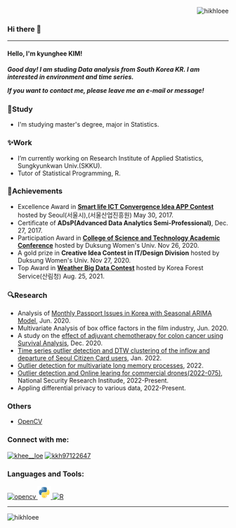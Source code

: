 <p align="right"> <img src="https://komarev.com/ghpvc/?username=hikhloee&label=Profile%20views&color=0e75b6&style=flat" alt="hikhloee" /> </p>

<h3 align="left">Hi there 👋</h3>  

* * *

<h4 align="left">Hello, I'm kyunghee KIM!</h4>
<h5 align="left">Good day!  
I am studing Data analysis from South Korea KR. I am interested in environment and time series.  
  
  If you want to contact me, please leave me an e-mail or message!</h5>



<h3 align="left">🎇Study</h3>

- I'm studying master's degree, major in Statistics.



<h3 align="left">✨Work</h3>

- I’m currently working on Research Institute of Applied Statistics, Sungkyunkwan Univ.(SKKU).
- Tutor of Statistical Programming, R.



<h3 align="left">💫Achievements</h3>

- Excellence Award in [**Smart life ICT Convergence Idea APP Contest**](https://github.com/hikhloee/SmartLife_ICT_APP_Contest.git) hosted by Seoul(서울시),(서울산업진흥원) May 30, 2017. 
- Certificate of **ADsP(Advanced Data Analytics Semi-Professional)**, Dec. 27, 2017.
- Participation Award in [**College of Science and Technology Academic Conference**](https://github.com/hikhloee/Multivariate-Analysis-of-box-office-factors-in-the-film-industry.git) hosted by Duksung Women's Univ. Nov 26, 2020. 
- A gold prize in **Creative Idea Contest in IT/Design Division** hosted by Duksung Women's Univ. Nov 27, 2020. 
- Top Award in [**Weather Big Data Contest**](https://github.com/hikhloee/2021-WeatherBigDataContest.git) hosted by Korea Forest Service(산림청) Aug. 25, 2021.


<h3 align="left">🔍Research</h3>

- Analysis of [Monthly Passport Issues in Korea with Seasonal ARIMA Model](https://github.com/hikhloee/Monthly-Passport-Issues.git), Jun. 2020.
- Multivariate Analysis of box office factors in the film industry, Jun. 2020.
- A study on the [effect of adjuvant chemotherapy for colon cancer using Survival Analysis](https://github.com/hikhloee/Survival-Analysis.git), Dec. 2020.
- [Time series outlier detection and DTW clustering of the inflow and departure of Seoul Citizen Card users](https://kiss.kstudy.com/thesis/thesis-view.asp?key=3931997), Jan. 2022.
- [Outlier detection for multivariate long memory processes](http://www.kss.or.kr/bbs/board.php?bo_table=kjas_online_view&PIDX=328), 2022.
- [Outlier detection and Online learing for commercial drones(2022-075)](https://manuscriptlink.com/society/kiisc/homepage/bbs/cn/article/2097), National Security Research Institude, 2022-Present.
- Appling differential privacy to various data, 2022-Present. 

<h3 align="left"> Others </h3>

- [OpenCV](https://github.com/hikhloee/OpenCV.git)


<h3 align="left">Connect with me:</h3>
<p align="left">
<a href="https://instagram.com/khee__loe" target="blank"><img align="center" src="https://raw.githubusercontent.com/rahuldkjain/github-profile-readme-generator/master/src/images/icons/Social/instagram.svg" alt="khee__loe" height="30" width="40" /></a>
<a href="https://www.youtube.com/c/kkh97122647" target="blank"><img align="center" src="https://raw.githubusercontent.com/rahuldkjain/github-profile-readme-generator/master/src/images/icons/Social/youtube.svg" alt="kkh97122647" height="30" width="40" /></a>
</p>

<h3 align="left">Languages and Tools:</h3>
<p align="left"> <a href="https://opencv.org/" target="_blank"> <img src="https://www.vectorlogo.zone/logos/opencv/opencv-icon.svg" alt="opencv" width="30" height="30"/> </a> <a href="https://www.python.org" target="_blank"> <img src="https://raw.githubusercontent.com/devicons/devicon/master/icons/python/python-original.svg" alt="python" width="30" height="30"/> <img src="https://user-images.githubusercontent.com/62249557/128039628-9462001a-3725-4cd1-b775-744ba42bbec5.png" alt="R" width="30" height="30"> </a> </p>

* * *

<p><img align="center" src="https://github-readme-stats.vercel.app/api/top-langs?username=hikhloee&show_icons=true&locale=en&layout=compact" alt="hikhloee"  width="400" height="200"/></p>

<!--
**hikhloee/hikhloee** is a ✨ _special_ ✨ repository because its `README.md` (this file) appears on your GitHub profile.

Here are some ideas to get you started:

- 🔭 I’m currently working on ...
- 🌱 I’m currently learning ...
- 👯 I’m looking to collaborate on ...
- 🤔 I’m looking for help with ...
- 💬 Ask me about ...
- 📫 How to reach me: ...
- 😄 Pronouns: ...
- ⚡ Fun fact: ...
-->
